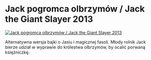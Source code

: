 Jack pogromca olbrzymów / Jack the Giant Slayer 2013 
=============
[![Jack pogromca olbrzymów / Jack the Giant Slayer 2013 ](http://vidos.pl/images/player.gif)](http://vidos.pl/jack-pogromca-olbrzymow-jack-the-giant-slayer-2013)

 Alternatywna wersja bajki o Jasiu i magicznej fasoli. Młody rolnik Jack bierze udział w wyprawie do królestwa olbrzymów, by ocalić porwaną księżniczkę.
